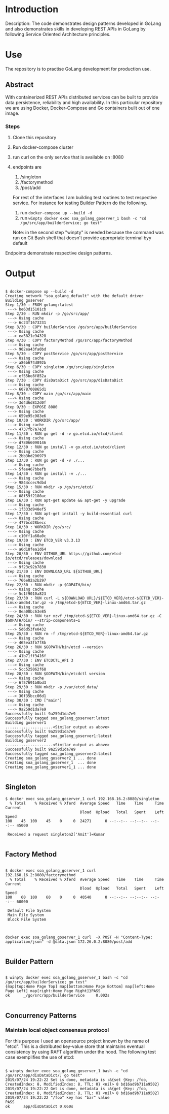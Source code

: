 # Introduction

Description: The code demonstrates design patterns developed in GoLang and also demonstrates skills in developing
REST APIs in GoLang by following Service Oriented Architecture principles.

# Use

The repository is to practise GoLang development for production use. 

## Abstract

With containerized REST APIs distributed services can be built to provide data persistence, reliability and high availability. In this particular repository we are using Docker, Docker-Compose and Go containers built out of one image.

### Steps

1. Clone this repository
2. Run docker-compose cluster
3. run curl on the only service that is available on <container-ip-address>:8080
4. endpoints are
    1. /singleton
    2. /factorymethod
    3. /post/add
    
    For rest of the interfaces I am building test routines to test respective service. For instance for testing Builder Pattern do the following.
    
    1. run ```docker-compose up --build -d```
    2. run ```winpty docker exec soa_golang_goserver_1 bash -c "cd /go/src/app/builderService; go test"```
    
    Note: in the second step "winpty" is needed because the command was run on Git Bash shell that doesn't provide appropriate terminal byy default

Endpoints demonstrate respective design patterns.

# Output

```

$ docker-compose up --build -d
Creating network "soa_golang_default" with the default driver
Building goserver
Step 1/30 : FROM golang:latest
 ---> be63d15101cb
Step 2/30 : RUN mkdir -p /go/src/app/
 ---> Using cache
 ---> 6c23f1673231
Step 3/30 : COPY builderService /go/src/app/builderService
 ---> Using cache
 ---> ea5821e94328
Step 4/30 : COPY factoryMethod /go/src/app/factoryMethod
 ---> Using cache
 ---> 902ea43fa0bd
Step 5/30 : COPY postService /go/src/app/postService
 ---> Using cache
 ---> a86b674d892b
Step 6/30 : COPY singleton /go/src/app/singleton
 ---> Using cache
 ---> ef55be8f852a
Step 7/30 : COPY disDataDict /go/src/app/disDataDict
 ---> Using cache
 ---> 6078700865d1
Step 8/30 : COPY main /go/src/app/main
 ---> Using cache
 ---> 3d4d6d812d0f
Step 9/30 : EXPOSE 8080
 ---> Using cache
 ---> 659e95c983e6
Step 10/30 : WORKDIR /go/src/app/
 ---> Using cache
 ---> 4737fb7a7e3d
Step 11/30 : RUN go get -d -v go.etcd.io/etcd/client
 ---> Using cache
 ---> d78066090146
Step 12/30 : RUN go install -v go.etcd.io/etcd/client
 ---> Using cache
 ---> 2bb3bd206979
Step 13/30 : RUN go get -d -v ./...
 ---> Using cache
 ---> 5fee467bbefb
Step 14/30 : RUN go install -v ./...
 ---> Using cache
 ---> 9844ccec9dbd
Step 15/30 : RUN mkdir -p /go/src/etcd/
 ---> Using cache
 ---> 08f59f2180ac
Step 16/30 : RUN apt-get update && apt-get -y upgrade
 ---> Using cache
 ---> 1f333d940ef5
Step 17/30 : RUN apt-get install -y build-essential curl
 ---> Using cache
 ---> 477bcd28becc
Step 18/30 : WORKDIR /go/src/
 ---> Using cache
 ---> c10ff1a60a0c
Step 19/30 : ENV ETCD_VER v3.3.13
 ---> Using cache
 ---> a6d18fea1d64
Step 20/30 : ENV GITHUB_URL https://github.com/etcd-io/etcd/releases/download
 ---> Using cache
 ---> 9f23c92b7830
Step 21/30 : ENV DOWNLOAD_URL ${GITHUB_URL}
 ---> Using cache
 ---> 766e02a2b297
Step 22/30 : RUN mkdir -p $GOPATH/bin/
 ---> Using cache
 ---> 5c1f9010a823
Step 23/30 : RUN curl -L ${DOWNLOAD_URL}/${ETCD_VER}/etcd-${ETCD_VER}-linux-amd64.tar.gz -o /tmp/etcd-${ETCD_VER}-linux-amd64.tar.gz
 ---> Using cache
 ---> 8ea08bc63e85
Step 24/30 : RUN tar xzvf /tmp/etcd-${ETCD_VER}-linux-amd64.tar.gz -C $GOPATH/bin/ --strip-components=1
 ---> Using cache
 ---> 5d6d53fe0432
Step 25/30 : RUN rm -f /tmp/etcd-${ETCD_VER}-linux-amd64.tar.gz
 ---> Using cache
 ---> 465ea3fb7f8b
Step 26/30 : RUN $GOPATH/bin/etcd --version
 ---> Using cache
 ---> 41b71ff3416f
Step 27/30 : ENV ETCDCTL_API 3
 ---> Using cache
 ---> 5cc525062f68
Step 28/30 : RUN $GOPATH/bin/etcdctl version
 ---> Using cache
 ---> 6f57691b0bd3
Step 29/30 : RUN mkdir -p /var/etcd_data/
 ---> Using cache
 ---> 30f35bcc06d1
Step 30/30 : CMD ["main"]
 ---> Using cache
 ---> 9a259d1da7e9
Successfully built 9a259d1da7e9
Successfully tagged soa_golang_goserver:latest
Building goserver1
.....................<Similar output as above>
Successfully built 9a259d1da7e9
Successfully tagged soa_golang_goserver1:latest
Building goserver2
.....................<Similar output as above>
Successfully built 9a259d1da7e9
Successfully tagged soa_golang_goserver2:latest
Creating soa_golang_goserver2_1 ... done
Creating soa_golang_goserver_1  ... done
Creating soa_golang_goserver1_1 ... done


```

## Singleton

```
$ docker exec soa_golang_goserver_1 curl 192.168.16.2:8080/singleton
  % Total    % Received % Xferd  Average Speed   Time    Time     Time  Current
                                 Dload  Upload   Total   Spent    Left  Speed
100    45  100    45    0     0  24271      0 --:--:-- --:--:-- --:--:-- 45000

 Received a request singleton2['Amit']=Kumar


```

## Factory Method

```

$ docker exec soa_golang_goserver_1 curl 192.168.16.2:8080/factorymethod
  % Total    % Received % Xferd  Average Speed   Time    Time     Time  Current
                                 Dload  Upload   Total   Spent    Left  Speed
100    60  100    60    0     0  40540      0 --:--:-- --:--:-- --:--:-- 60000

 Default File System
 Main File System
 Block File System



docker exec soa_golang_goserver_1 curl  -X POST -H "Content-Type: application/json" -d @data.json 172.26.0.2:8080/post/add


```

## Builder Pattern

```

$ winpty docker exec soa_golang_goserver_1 bash -c "cd /go/src/app/builderService; go test"
{map[top:Home Page Top] map[bottom:Home Page Bottom] map[left:Home Page Left] map[right:Home Page Right]}PASS
ok      _/go/src/app/builderService     0.002s


```

## Concurrency Patterns

### Maintain local object consensus protocol

For this purpose I used an opensource project known by the name of "etcd". This is a distributed key-value store that maintains eventual consistency by using RAFT algorithm under the hood. The following test case exemplifies the use of etcd:

```

$ winpty docker exec soa_golang_goserver_1 bash -c "cd /go/src/app/disDataDict/; go test"
2019/07/24 19:22:22 Set is done, metadata is :&{set {Key: /foo, CreatedIndex: 8, ModifiedIndex: 8, TTL: 0} <nil> 8 bd16ad9b711e9502}
2019/07/24 19:22:22 Get is done, metadata is :&{get {Key: /foo, CreatedIndex: 8, ModifiedIndex: 8, TTL: 0} <nil> 8 bd16ad9b711e9502}
2019/07/24 19:22:22 "/foo" key has "bar" value
PASS
ok      app/disDataDict 0.060s


```
